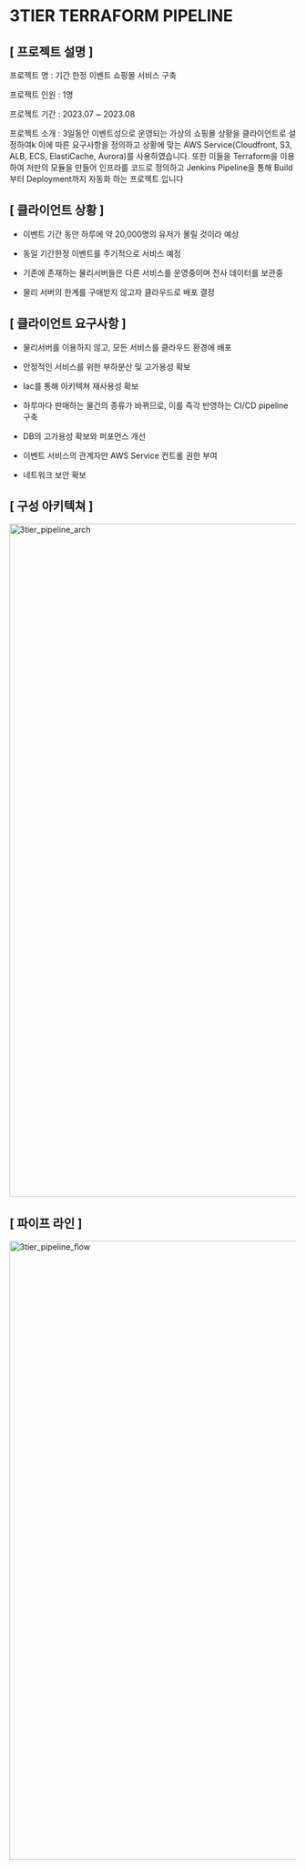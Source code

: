 # 3TIER TERRAFORM PIPELINE

## [ 프로젝트 설명 ]

프로젝트 명 : 기간 한정 이벤트 쇼핑몰 서비스 구축

프로젝트 인원 : 1명

프로젝트 기간 : 2023.07 ~ 2023.08

프로젝트 소개 : 3일동안 이벤트성으로 운영되는 가상의 쇼핑몰 상황을 클라이언트로 설정하여k 이에 따른 요구사항을 정의하고 상황에 맞는 AWS Service(Cloudfront, S3, ALB, ECS, ElastiCache, Aurora)를 사용하였습니다.
또한 이들을 Terraform을 이용하여 저만의 모듈을 만들어 인프라를 코드로 정의하고 Jenkins Pipeline을 통해 Build부터 Deployment까지 자동화 하는 프로젝트 입니다

## [ 클라이언트 상황 ] 

* 이벤트 기간 동안 하루에 약 20,000명의 유저가 몰릴 것이라 예상 

* 동일 기간한정 이벤트를 주기적으로 서비스 예정

* 기존에 존재하는 물리서버들은 다른 서비스를 운영중이며 전사 데이터를 보관중

* 물리 서버의 한계를 구애받지 않고자 클라우드로 배포 결정


## [ 클라이언트 요구사항 ]

* 물리서버를 이용하지 않고, 모든 서비스를 클라우드 환경에 배포

* 안정적인 서비스를 위한 부하분산 및 고가용성 확보

* Iac를 통해 아키텍쳐 재사용성 확보 

* 하루마다 판매하는 물건의 종류가 바뀌므로, 이를 즉각 반영하는 CI/CD pipeline 구축

* DB의 고가용성 확보와 퍼포먼스 개선

* 이벤트 서비스의 관계자만 AWS Service 컨트롤 권한 부여

* 네트워크 보안 확보


## [ 구성 아키텍쳐 ]

<img width="1183" alt="3tier_pipeline_arch" src="https://github.com/heungbot/3tier-terraform-pipeline/assets/97264115/f3494ee8-e7ff-4a48-87d8-59eabc98f814">

## [ 파이프 라인 ]

<img width="1087" alt="3tier_pipeline_flow" src="https://github.com/heungbot/3tier-terraform-pipeline/assets/97264115/8e0c0018-1676-4b25-aa9c-c1d2bf0260c3">
